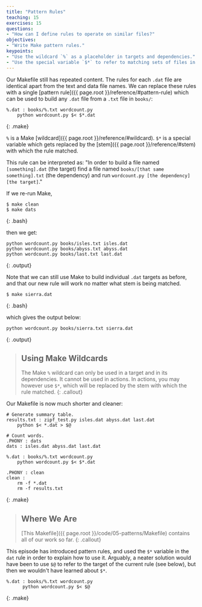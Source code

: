```yaml
---
title: "Pattern Rules"
teaching: 15
exercises: 15
questions:
- "How can I define rules to operate on similar files?"
objectives:
- "Write Make pattern rules."
keypoints:
- "Use the wildcard `%` as a placeholder in targets and dependencies."
- "Use the special variable `$*` to refer to matching sets of files in actions."
---
```


Our Makefile still has repeated content. The rules for each `.dat`
file are identical apart from the text and data file names. We can
replace these rules with a single [pattern
rule]({{ page.root }}/reference/#pattern-rule) which can be used to build any
`.dat` file from a `.txt` file in `books/`:

~~~
%.dat : books/%.txt wordcount.py
	python wordcount.py $< $*.dat
~~~
{: .make}

`%` is a Make [wildcard]({{ page.root }}/reference/#wildcard).  `$*` is a special
variable which gets replaced by the [stem]({{ page.root }}/reference/#stem) with
which the rule matched.

This rule can be interpreted as:
"In order to build a file named `[something].dat` (the target)
find a file named `books/[that same something].txt` (the dependency)
and run `wordcount.py [the dependency] [the target]`."

If we re-run Make,

~~~
$ make clean
$ make dats
~~~
{: .bash}

then we get:

~~~
python wordcount.py books/isles.txt isles.dat
python wordcount.py books/abyss.txt abyss.dat
python wordcount.py books/last.txt last.dat
~~~
{: .output}

Note that we can still use Make to build individual `.dat` targets as before,
and that our new rule will work no matter what stem is being matched.

```
$ make sierra.dat
```
{: .bash}

which gives the output below:

```
python wordcount.py books/sierra.txt sierra.dat
```
{: .output}

> ## Using Make Wildcards
>
> The Make `%` wildcard can only be used in a target and in its
> dependencies. It cannot be used in actions. In actions, you may
> however use `$*`, which will be replaced by the stem with which
> the rule matched.
{: .callout}

Our Makefile is now much shorter and cleaner:

~~~
# Generate summary table.
results.txt : zipf_test.py isles.dat abyss.dat last.dat
	python $< *.dat > $@

# Count words.
.PHONY : dats
dats : isles.dat abyss.dat last.dat

%.dat : books/%.txt wordcount.py
	python wordcount.py $< $*.dat

.PHONY : clean
clean :
	rm -f *.dat
	rm -f results.txt
~~~
{: .make}

> ## Where We Are
>
> [This Makefile]({{ page.root }}/code/05-patterns/Makefile)
> contains all of our work so far.
{: .callout}

This episode has introduced pattern rules, and used the `$*` variable
in the `dat` rule in order to explain how to use it.
Arguably, a neater solution would have been to use `$@` to refer to
the target of the current rule (see below),
but then we wouldn't have learned about `$*`.

```
%.dat : books/%.txt wordcount.py
      python wordcount.py $< $@
```
{: .make}

